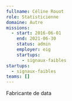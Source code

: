 ```yaml
---
fullname: Céline Rouot
role: Statisticienne
domaine: Autre
missions:
  - start: 2016-06-01
    end: 2021-06-30
    status: admin
    employer: eig
    startups:
      - signaux-faibles
startups:
  - signaux-faibles
teams: []
---
```

Fabricante de data